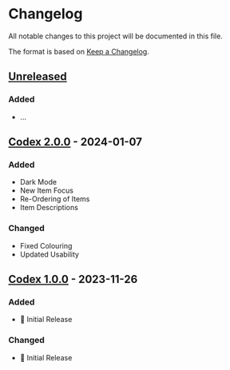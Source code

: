 # Changelog

All notable changes to this project will be documented in this file.

The format is based on [Keep a Changelog](https://keepachangelog.com/en/1.0.0/).

## [Unreleased](https://github.com/UWLSimulationCentre/Codex/compare/...HEAD)

### Added
- ...

## [Codex 2.0.0](https://github.com/UWLSimulationCentre/Codex/releases/tag/Codex-2.0.0) - 2024-01-07

### Added
- Dark Mode
- New Item Focus
- Re-Ordering of Items
- Item Descriptions

### Changed
- Fixed Colouring
- Updated Usability

## [Codex 1.0.0](https://github.com/UWLSimulationCentre/Codex/releases/tag/Codex-1.0.0) - 2023-11-26

### Added
- 🌱 Initial Release

### Changed
- 🌱 Initial Release
